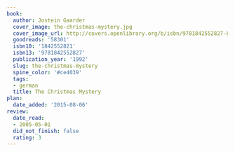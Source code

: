 ```yaml
---
book:
  author: Jostein Gaarder
  cover_image: the-christmas-mystery.jpg
  cover_image_url: http://covers.openlibrary.org/b/isbn/9781842552827-L.jpg
  goodreads: '58301'
  isbn10: '1842552821'
  isbn13: '9781842552827'
  publication_year: '1992'
  slug: the-christmas-mystery
  spine_color: '#ce4039'
  tags:
  - german
  title: The Christmas Mystery
plan:
  date_added: '2015-08-06'
review:
  date_read:
  - 2005-05-01
  did_not_finish: false
  rating: 3
---
```

